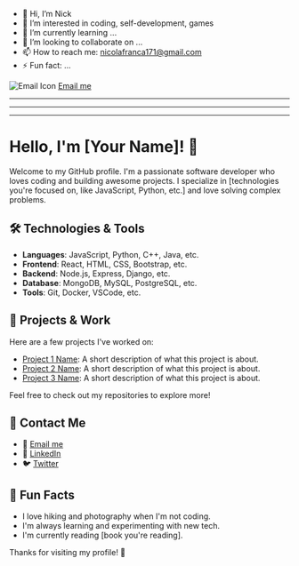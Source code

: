 - 👋 Hi, I’m Nick
- 👀 I’m interested in coding, self-development, games
- 🌱 I’m currently learning ...
- 💞️ I’m looking to collaborate on ...
- 📫 How to reach me: nicolafranca171@gmail.com
- ⚡ Fun fact: ...

<!---
NickTheCreator/NickTheCreator is a ✨ special ✨ repository because its `README.md` (this file) appears on your GitHub profile.
You can click the Preview link to take a look at your changes.
--->



![Email Icon](your-icon-url)
[Email me](mailto:nicolafranca171@gmail.com)




-------------------------------------------
-------------------------------------------
-------------------------------------------

# Hello, I'm [Your Name]! 👋

Welcome to my GitHub profile. I'm a passionate software developer who loves coding and building awesome projects. I specialize in [technologies you're focused on, like JavaScript, Python, etc.] and love solving complex problems.

## 🛠️ Technologies & Tools

- **Languages**: JavaScript, Python, C++, Java, etc.
- **Frontend**: React, HTML, CSS, Bootstrap, etc.
- **Backend**: Node.js, Express, Django, etc.
- **Database**: MongoDB, MySQL, PostgreSQL, etc.
- **Tools**: Git, Docker, VSCode, etc.

## 🚀 Projects & Work

Here are a few projects I've worked on:

- [Project 1 Name](link-to-project): A short description of what this project is about.
- [Project 2 Name](link-to-project): A short description of what this project is about.
- [Project 3 Name](link-to-project): A short description of what this project is about.

Feel free to check out my repositories to explore more!

## 📧 Contact Me

- 📧 [Email me](mailto:your-email@gmail.com)
- 🔗 [LinkedIn](your-linkedin-url)
- 🐦 [Twitter](your-twitter-url)

## 🌱 Fun Facts

- I love hiking and photography when I'm not coding.
- I'm always learning and experimenting with new tech.
- I'm currently reading [book you're reading].

Thanks for visiting my profile! 🚀
